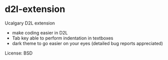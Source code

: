 # d2l-extension
Ucalgary D2L extension
 - make coding easier in D2L
 - Tab key able to perform indentation in textboxes
 - dark theme to go easier on your eyes (detailed bug reports appreciated)

License: BSD
